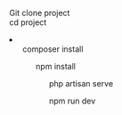 Git clone project
<br>
cd project
<br>

<li>
    <ul>composer install
    <ul>npm install
    <ul>php artisan serve</ul>
    <ul>npm run dev</ul>
</li>
